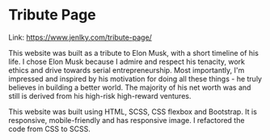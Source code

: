 # Tribute Page

Link: https://www.jenlky.com/tribute-page/

This website was built as a tribute to Elon Musk, with a short timeline of his life. I chose Elon Musk because I admire and respect his tenacity, work ethics and drive towards serial entrepreneurship. Most importantly, I'm impressed and inspired by his motivation for doing all these things - he truly believes in building a better world. The majority of his net worth was and still is derived from his high-risk high-reward ventures.

This website was built using HTML, SCSS, CSS flexbox and Bootstrap. It is responsive, mobile-friendly and has responsive image. I refactored the code from CSS to SCSS.
